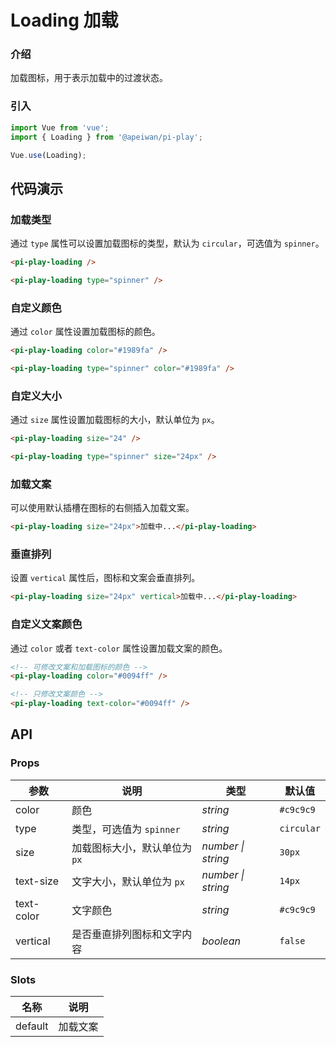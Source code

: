 # Loading 加载

### 介绍

加载图标，用于表示加载中的过渡状态。

### 引入

```js
import Vue from 'vue';
import { Loading } from '@apeiwan/pi-play';

Vue.use(Loading);
```

## 代码演示

### 加载类型

通过 `type` 属性可以设置加载图标的类型，默认为 `circular`，可选值为 `spinner`。

```html
<pi-play-loading />

<pi-play-loading type="spinner" />
```

### 自定义颜色

通过 `color` 属性设置加载图标的颜色。

```html
<pi-play-loading color="#1989fa" />

<pi-play-loading type="spinner" color="#1989fa" />
```

### 自定义大小

通过 `size` 属性设置加载图标的大小，默认单位为 `px`。

```html
<pi-play-loading size="24" />

<pi-play-loading type="spinner" size="24px" />
```

### 加载文案

可以使用默认插槽在图标的右侧插入加载文案。

```html
<pi-play-loading size="24px">加载中...</pi-play-loading>
```

### 垂直排列

设置 `vertical` 属性后，图标和文案会垂直排列。

```html
<pi-play-loading size="24px" vertical>加载中...</pi-play-loading>
```

### 自定义文案颜色

通过 `color` 或者 `text-color` 属性设置加载文案的颜色。

```html
<!-- 可修改文案和加载图标的颜色 -->
<pi-play-loading color="#0094ff" />

<!-- 只修改文案颜色 -->
<pi-play-loading text-color="#0094ff" />
```

## API

### Props

| 参数 | 说明 | 类型 | 默认值 |
| --- | --- | --- | --- |
| color | 颜色 | _string_ | `#c9c9c9` |
| type | 类型，可选值为 `spinner` | _string_ | `circular` |
| size | 加载图标大小，默认单位为 `px` | _number \| string_ | `30px` |
| text-size | 文字大小，默认单位为 `px` | _number \| string_ | `14px` |
| text-color  | 文字颜色 | _string_ | `#c9c9c9` |
| vertical | 是否垂直排列图标和文字内容 | _boolean_ | `false` |

### Slots

| 名称    | 说明     |
| ------- | -------- |
| default | 加载文案 |

